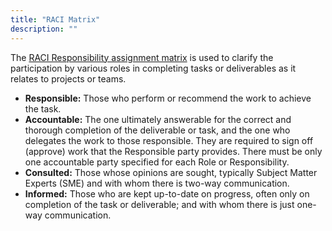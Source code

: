 ```yaml
---
title: "RACI Matrix"
description: ""
---
```

The [RACI Responsibility assignment matrix](https://en.wikipedia.org/wiki/Responsibility_assignment_matrix) is used to clarify the participation by various roles in completing tasks or deliverables as it relates to projects or teams.

* **Responsible:** Those who perform or recommend the work to achieve the task.
* **Accountable:** The one ultimately answerable for the correct and thorough completion of the deliverable or task, and the one who delegates the work to those responsible. They are required to sign off (approve) work that the Responsible party provides. There must be only one accountable party specified for each Role or Responsibility.
* **Consulted:** Those whose opinions are sought, typically Subject Matter Experts (SME) and with whom there is two-way communication.
* **Informed:** Those who are kept up-to-date on progress, often only on completion of the task or deliverable; and with whom there is just one-way communication.
